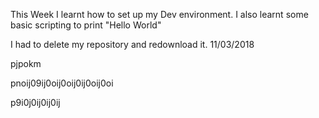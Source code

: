 This Week I learnt how to set up my Dev environment. I also learnt some basic scripting to print "Hello World"

I had to delete my repository and redownload it. 11/03/2018

pjpokm


pnoij09ij0oij0oij0ij0oij0oi


p9i0j0ij0ij0ij